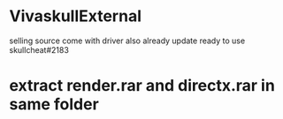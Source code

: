 # VivaskullExternal
selling source come with driver also already update ready to use skullcheat#2183
# extract render.rar and directx.rar in same folder
